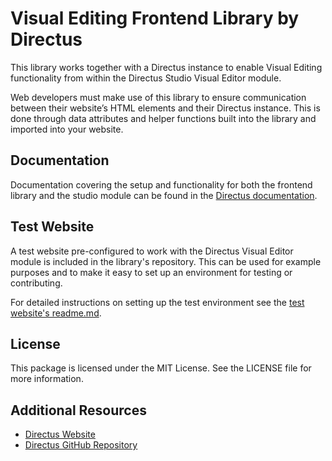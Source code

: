 # Visual Editing Frontend Library by Directus

This library works together with a Directus instance to enable Visual Editing functionality from within the Directus
Studio Visual Editor module.

Web developers must make use of this library to ensure communication between their website’s HTML elements and their Directus
instance. This is done through data attributes and helper functions built into the library and imported into your
website.

## Documentation

Documentation covering the setup and functionality for both the frontend library and the studio module can be found in
the [Directus documentation](https://directus.io/docs/guides/content/visual-editor).

## Test Website

A test website pre-configured to work with the Directus Visual Editor module is included in the
library's repository. This can be used for example purposes and to make it easy to set up an environment for testing or
contributing.

For detailed instructions on setting up the test environment see the
[test website's readme.md](https://github.com/directus/visual-editing/blob/main/test-website/readme.md).

## License

This package is licensed under the MIT License. See the LICENSE file for more information.

## Additional Resources

- [Directus Website](https://directus.io)
- [Directus GitHub Repository](https://github.com/directus/directus)
